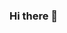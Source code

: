 ### Hi there 👋

<!--
**tcgriffith/tcgriffith** is a ✨ _special_ ✨ repository because its `README.md` (this file) appears on your GitHub profile.

Here are some ideas to get you started:

- 🔭 I’m currently working on RNA structural bioinformatics
- 🌱 I’m currently learning probablistic graph models 
- 🔧 I write R/Rmarkdown/C++/golang. I know some python/perl/sql/html/css/js. I use Linux(Ubuntu 18.04). 
- 💬 I'm native in Chinese, fluent in English, know some Japanese.
- 💕 I like お笑い, sometimes I play 🎸.
- 📫 How to reach me: twitter: [@ztc_ustcer](https://twitter.com/ustcer_ztc) [blog](https://tc.rbind.io/) [bilibili](https://space.bilibili.com/6358514)
-->

